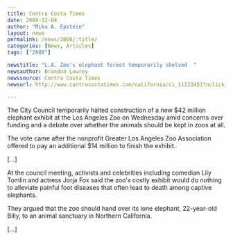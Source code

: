 ```yaml
---
title: Contra Costa Times
date: 2008-12-04
author: "Mika A. Epstein"
layout: news
permalink: /news/2008/:title/
categories: [News, Articles]
tags: ["2008"]

newstitle: "L.A. Zoo's elephant forest temporarily shelved  "
newsauthor: Brandon Lowrey
newssource: Contra Costa Times
newsurl: http://www.contracostatimes.com/california/ci_11133453?nclick_check=1

---
```


The City Council temporarily halted construction of a new $42 million elephant exhibit at the Los Angeles Zoo on Wednesday amid concerns over funding and a debate over whether the animals should be kept in zoos at all.

The vote came after the nonprofit Greater Los Angeles Zoo Association offered to pay an additional $14 million to finish the exhibit.

[...]

At the council meeting, activists and celebrities including comedian Lily Tomlin and actress Jorja Fox said the zoo's costly exhibit would do nothing to alleviate painful foot diseases that often lead to death among captive elephants.

They argued that the zoo should hand over its lone elephant, 22-year-old Billy, to an animal sanctuary in Northern California.

[...]
